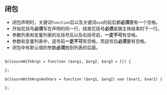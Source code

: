 ## 闭包

* 闭包声明时，关键词`function`后以及关键词`use`的前后都**必须**要有一个空格。
* 开始花括号**必须**写在声明的同一行，结束花括号**必须**紧跟主体结束的下一行。
* 参数列表和变量列表的左括号后以及右括号前，**一定不可**有空格。
* 参数和变量列表中，逗号前**一定不可**有空格，而逗号后**必须**要有空格。
* 闭包中有默认值的参数**必须**放到列表的后面。

```

$closureWithArgs = function ($arg1, $arg2, $arg3 = []) {
  
};

$closureWithArgsAndVars = function ($arg1, $arg2) use ($var1, $var2) {
  
};
```



